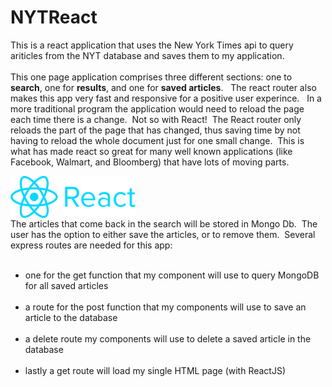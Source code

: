 # NYTReact
This is a react application that uses the New York Times api to query ariticles from the NYT database and saves them to my application.
<br><br>
This one page application comprises three different sections: one to <strong>search</strong>, one for <strong>results</strong>, and one for <strong>saved articles</strong>. &nbsp; The react router also makes this app very fast and responsive for a positive user experince. &nbsp; In a more traditional program the application would need to reload the page each time there is a change.&nbsp; Not so with React! &nbsp;The React router only reloads the part of the page that has changed, thus saving time by not having to reload the whole document just for one small change. &nbsp;This is what has made react so great for many well known applications (like Facebook, Walmart, and Bloomberg) that have lots of moving parts. 

<img src="client/public/images/React_logo_wordmark.png" alt="Drawing" style="width: 200px; float: left;" />
<br>
<br>
<br>
<br>
The articles that come back in the search will be stored in Mongo Db.&nbsp; The user has the option to either save the articles, or to remove them. &nbsp;Several express routes are needed for this app: <br><br>

<ul>
<li>one for the get function that my component will use to query MongoDB for all saved articles
<br><br>
<li>a route for the post function that my components will use to save an article to the database
<br><br>
<li>a delete route my components will use to delete a saved article in the database
<br><br>
<li>lastly a get route will load my single HTML page (with ReactJS)
</ul>